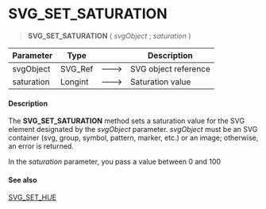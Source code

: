 # SVG_SET_SATURATION

>**SVG_SET_SATURATION** ( *svgObject* ; *saturation* )

| Parameter | Type |  | Description |
| --- | --- | --- | --- |
| svgObject | SVG_Ref | &#x1F852; | SVG object reference |
| saturation | Longint | &#x1F852; | Saturation value |



#### Description 

The **SVG\_SET\_SATURATION** method sets a saturation value for the SVG element designated by the *svgObject* parameter. *svgObject* must be an SVG container (svg, group, symbol, pattern, marker, etc.) or an image; otherwise, an error is returned.

In the *saturation* parameter, you pass a value between 0 and 100

#### See also 

[SVG\_SET\_HUE](SVG%5FSET%5FHUE.md)  